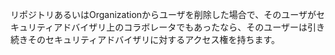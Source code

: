 リポジトリあるいはOrganizationからユーザを削除した場合で、そのユーザがセキュリティアドバイザリ上のコラボレータでもあったなら、そのユーザーは引き続きそのセキュリティアドバイザリに対するアクセス権を持ちます。
